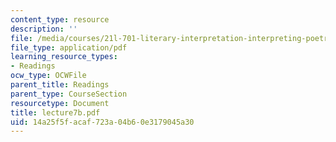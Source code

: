 ```yaml
---
content_type: resource
description: ''
file: /media/courses/21l-701-literary-interpretation-interpreting-poetry-fall-2003/14a25f5facaf723a04b60e3179045a30_lecture7b.pdf
file_type: application/pdf
learning_resource_types:
- Readings
ocw_type: OCWFile
parent_title: Readings
parent_type: CourseSection
resourcetype: Document
title: lecture7b.pdf
uid: 14a25f5f-acaf-723a-04b6-0e3179045a30
---
```

